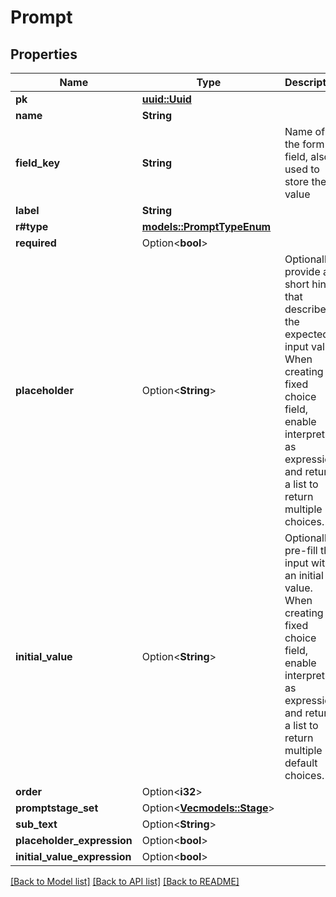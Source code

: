 # Prompt

## Properties

Name | Type | Description | Notes
------------ | ------------- | ------------- | -------------
**pk** | [**uuid::Uuid**](uuid::Uuid.md) |  | [readonly]
**name** | **String** |  | 
**field_key** | **String** | Name of the form field, also used to store the value | 
**label** | **String** |  | 
**r#type** | [**models::PromptTypeEnum**](PromptTypeEnum.md) |  | 
**required** | Option<**bool**> |  | [optional]
**placeholder** | Option<**String**> | Optionally provide a short hint that describes the expected input value. When creating a fixed choice field, enable interpreting as expression and return a list to return multiple choices. | [optional]
**initial_value** | Option<**String**> | Optionally pre-fill the input with an initial value. When creating a fixed choice field, enable interpreting as expression and return a list to return multiple default choices. | [optional]
**order** | Option<**i32**> |  | [optional]
**promptstage_set** | Option<[**Vec<models::Stage>**](Stage.md)> |  | [optional]
**sub_text** | Option<**String**> |  | [optional]
**placeholder_expression** | Option<**bool**> |  | [optional]
**initial_value_expression** | Option<**bool**> |  | [optional]

[[Back to Model list]](../README.md#documentation-for-models) [[Back to API list]](../README.md#documentation-for-api-endpoints) [[Back to README]](../README.md)


